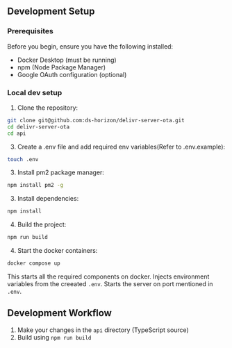 ## Development Setup

### Prerequisites

Before you begin, ensure you have the following installed:
- Docker Desktop (must be running)
- npm (Node Package Manager)
- Google OAuth configuration (optional)

### Local dev setup

1. Clone the repository:
```bash
git clone git@github.com:ds-horizon/delivr-server-ota.git
cd delivr-server-ota
cd api
```

3. Create a .env file and add required env variables(Refer to .env.example):
```bash
touch .env
```

3. Install pm2 package manager:
```bash
npm install pm2 -g
```

3. Install dependencies:
```bash
npm install
```

4. Build the project:
```bash
npm run build
```

4. Start the docker containers:
```bash
docker compose up
```
This starts all the required components on docker. Injects environment variables from the creeated `.env`. Starts the server on port mentioned in `.env`. 

## Development Workflow

1. Make your changes in the `api` directory (TypeScript source)
2. Build using `npm run build`